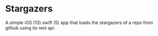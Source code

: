 # Stargazers
A simple iOS (13) swift (5) app that loads the stargazers of a repo from github using its rest api.
